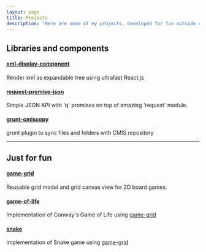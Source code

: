 ```yaml
---
layout: page
title: Projects
description: "Here are some of my projects, developed for fun outside of my work."
---
```



## Libraries and components

#### [xml-display-component]
Render xml as expandable tree using ultrafast React.js

#### [request-promise-json]
Simple JSON API with 'q' promises on top of amazing 'request' module.

#### [grunt-cmiscopy]
grunt plugin to sync files and folders with CMIS repository

---

## Just for fun

#### [game-grid]
Reusable grid model and grid canvas view for 2D board games.

#### [game-of-life]
Implementation of Conway's Game of Life using [game-grid]

#### [snake]
implementation of Snake game using [game-grid]



[xml-display-component]: https://github.com/marushkevych/xml-display-component
[request-promise-json]: https://www.npmjs.com/package/request-promise-json
[grunt-cmiscopy]: https://www.npmjs.com/package/grunt-cmiscopy
[game-grid]: https://www.npmjs.com/package/game-grid
[game-of-life]: http://www.marushkevych.com/game-of-life/
[snake]: http://www.marushkevych.com/snake/
